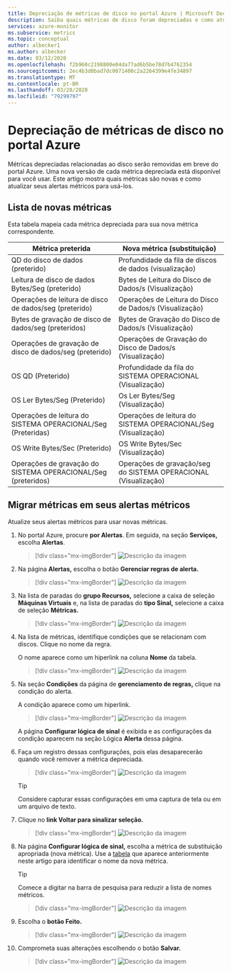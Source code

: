 ```yaml
---
title: Depreciação de métricas de disco no portal Azure | Microsoft Docs
description: Saiba quais métricas de disco foram depreciadas e como atualizar seus alertas métricos para usar novas métricas.
services: azure-monitor
ms.subservice: metrics
ms.topic: conceptual
author: albecker1
ms.author: albecker
ms.date: 03/12/2020
ms.openlocfilehash: f2b960c2198800e04da77ad6b5be78d7b4762354
ms.sourcegitcommit: 2ec4b3d0bad7dc0071400c2a2264399e4fe34897
ms.translationtype: MT
ms.contentlocale: pt-BR
ms.lasthandoff: 03/28/2020
ms.locfileid: "79299797"
---
```

# <a name="disk-metrics-deprecation-in-the-azure-portal"></a>Depreciação de métricas de disco no portal Azure

Métricas depreciadas relacionadas ao disco serão removidas em breve do portal Azure. Uma nova versão de cada métrica depreciada está disponível para você usar. Este artigo mostra quais métricas são novas e como atualizar seus alertas métricos para usá-los.

## <a name="list-of-new-metrics"></a>Lista de novas métricas

Esta tabela mapeia cada métrica depreciada para sua nova métrica correspondente. 

|Métrica preterida|Nova métrica (substituição)|
|----|----|
|QD do disco de dados (preterido)|Profundidade da fila de discos de dados (visualização)|
|Leitura de disco de dados Bytes/Seg (preterido)|Bytes de Leitura do Disco de Dados/s (Visualização)|
|Operações de leitura de disco de dados/seg (preterido)|Operações de Leitura do Disco de Dados/s (Visualização)|
|Bytes de gravação de disco de dados/seg (preteridos)|Bytes de Gravação do Disco de Dados/s (Visualização)|
|Operações de gravação de disco de dados/seg (preterido)|Operações de Gravação do Disco de Dados/s (Visualização)|
|OS QD (Preterido)|Profundidade da fila do SISTEMA OPERACIONAL (Visualização)|
|OS Ler Bytes/Seg (Preterido)|Os Ler Bytes/Seg (Visualização)|
|Operações de leitura do SISTEMA OPERACIONAL/Seg (Preteridas)|Operações de leitura do SISTEMA OPERACIONAL/Seg (Visualização)|
|OS Write Bytes/Sec (Preterido)|OS Write Bytes/Sec (Visualização)|
|Operações de gravação do SISTEMA OPERACIONAL/Seg (preteridos)|Operações de gravação/seg do SISTEMA OPERACIONAL (Visualização)|

<a id="update-metrics" />

## <a name="migrate-metrics-in-your-metric-alerts"></a>Migrar métricas em seus alertas métricos

Atualize seus alertas métricos para usar novas métricas.

1. No portal Azure, procure **por Alertas**. Em seguida, na seção **Serviços,** escolha **Alertas**.

   > [!div class="mx-imgBorder"]
   > ![Descrição da imagem](./media/portal-disk-metrics-deprecation/alert-service-azure-portal.png)

2. Na página **Alertas,** escolha o botão **Gerenciar regras de alerta.** 

   > [!div class="mx-imgBorder"]
   > ![Descrição da imagem](./media/portal-disk-metrics-deprecation/manage-alert-rules-button.png)

3. Na lista de paradas do **grupo Recursos,** selecione a caixa de seleção **Máquinas Virtuais** e, na lista de paradas do **tipo Sinal,** selecione a caixa de seleção **Métricas.** 

   > [!div class="mx-imgBorder"]
   > ![Descrição da imagem](./media/portal-disk-metrics-deprecation/filter-alerts.png)

4. Na lista de métricas, identifique condições que se relacionam com discos. Clique no nome da regra. 

   O nome aparece como um hiperlink na coluna **Nome** da tabela.

   > [!div class="mx-imgBorder"]
   > ![Descrição da imagem](./media/portal-disk-metrics-deprecation/find-disk-conditions.png)

5. Na seção **Condições** da página de **gerenciamento de regras,** clique na condição do alerta. 

   A condição aparece como um hiperlink.  

   > [!div class="mx-imgBorder"]
   > ![Descrição da imagem](./media/portal-disk-metrics-deprecation/adjust-condition.png)

   A página **Configurar lógica de sinal** é exibida e as configurações da condição aparecem na seção Lógica **Alerta** dessa página.

6. Faça um registro dessas configurações, pois elas desaparecerão quando você remover a métrica depreciada.

   > [!div class="mx-imgBorder"]
   > ![Descrição da imagem](./media/portal-disk-metrics-deprecation/condition-rules.png)

   > [!TIP] 
   > Considere capturar essas configurações em uma captura de tela ou em um arquivo de texto. 

7. Clique no **link Voltar para sinalizar seleção.**

   > [!div class="mx-imgBorder"]
   > ![Descrição da imagem](./media/portal-disk-metrics-deprecation/back-to-signal-selection.png)

8. Na página **Configurar lógica de sinal,** escolha a métrica de substituição apropriada (nova métrica). Use a [tabela](#update-metrics) que aparece anteriormente neste artigo para identificar o nome da nova métrica.

   > [!TIP] 
   > Comece a digitar na barra de pesquisa para reduzir a lista de nomes métricos. 

   > [!div class="mx-imgBorder"]
   > ![Descrição da imagem](./media/portal-disk-metrics-deprecation/choose-new-metric.png)

9. Escolha o **botão Feito.** 

   > [!div class="mx-imgBorder"]
   > ![Descrição da imagem](./media/portal-disk-metrics-deprecation/set-new-metric.png)

10. Comprometa suas alterações escolhendo o botão **Salvar.** 

    > [!div class="mx-imgBorder"]
    > ![Descrição da imagem](./media/portal-disk-metrics-deprecation/save-new-metric.png)






